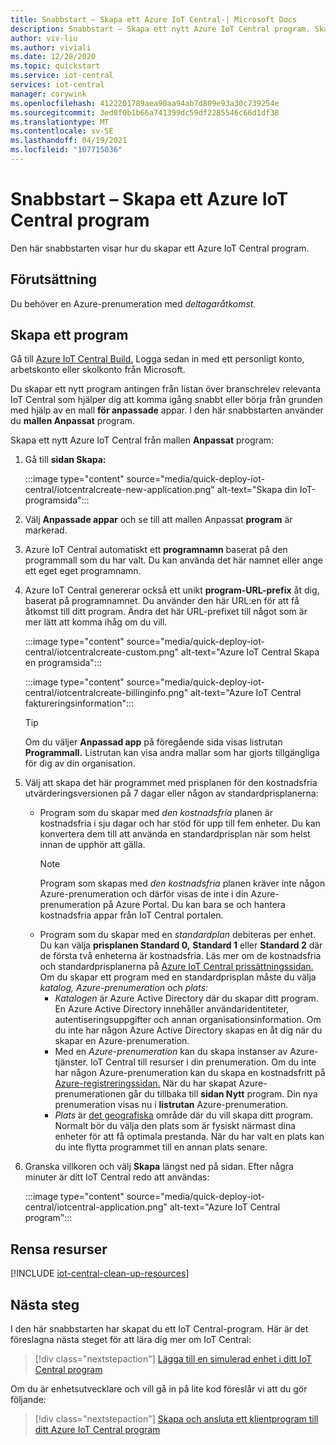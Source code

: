 ```yaml
---
title: Snabbstart – Skapa ett Azure IoT Central-| Microsoft Docs
description: Snabbstart – Skapa ett nytt Azure IoT Central program. Skapa programmet med antingen den kostnadsfria prisplanen eller någon av standardprisplanerna.
author: viv-liu
ms.author: viviali
ms.date: 12/28/2020
ms.topic: quickstart
ms.service: iot-central
services: iot-central
manager: corywink
ms.openlocfilehash: 4122201789aea90aa94ab7d809e93a30c739254e
ms.sourcegitcommit: 3ed0f0b1b66a741399dc59df2285546c66d1df38
ms.translationtype: MT
ms.contentlocale: sv-SE
ms.lasthandoff: 04/19/2021
ms.locfileid: "107715036"
---
```

# <a name="quickstart---create-an-azure-iot-central-application"></a>Snabbstart – Skapa ett Azure IoT Central program

Den här snabbstarten visar hur du skapar ett Azure IoT Central program.

## <a name="prerequisite"></a>Förutsättning 

Du behöver en Azure-prenumeration med *deltagaråtkomst.*

## <a name="create-an-application"></a>Skapa ett program

Gå till [Azure IoT Central Build.](https://aka.ms/iotcentral) Logga sedan in med ett personligt konto, arbetskonto eller skolkonto från Microsoft.

Du skapar ett nytt program antingen från listan över branschrelev relevanta IoT Central som hjälper dig att komma igång snabbt eller börja från grunden med hjälp av en mall **för anpassade** appar. I den här snabbstarten använder du **mallen Anpassat** program.

Skapa ett nytt Azure IoT Central från mallen **Anpassat** program:

1. Gå till **sidan Skapa:**

    :::image type="content" source="media/quick-deploy-iot-central/iotcentralcreate-new-application.png" alt-text="Skapa din IoT-programsida":::

1. Välj **Anpassade appar** och se till att mallen Anpassat **program** är markerad.

1. Azure IoT Central automatiskt ett **programnamn** baserat på den programmall som du har valt. Du kan använda det här namnet eller ange ett eget eget programnamn.

1. Azure IoT Central genererar också ett unikt **program-URL-prefix** åt dig, baserat på programnamnet. Du använder den här URL:en för att få åtkomst till ditt program. Ändra det här URL-prefixet till något som är mer lätt att komma ihåg om du vill.

    :::image type="content" source="media/quick-deploy-iot-central/iotcentralcreate-custom.png" alt-text="Azure IoT Central Skapa en programsida":::

    :::image type="content" source="media/quick-deploy-iot-central/iotcentralcreate-billinginfo.png" alt-text="Azure IoT Central faktureringsinformation":::

    > [!Tip]
    > Om du väljer **Anpassad app** på föregående sida visas listrutan **Programmall.** Listrutan kan visa andra mallar som har gjorts tillgängliga för dig av din organisation.

1. Välj att skapa det här programmet med prisplanen för den kostnadsfria utvärderingsversionen på 7 dagar eller någon av standardprisplanerna:

    - Program som du skapar med *den kostnadsfria* planen är kostnadsfria i sju dagar och har stöd för upp till fem enheter. Du kan konvertera dem till att använda en standardprisplan när som helst innan de upphör att gälla.
        > [!NOTE]
        > Program som skapas med *den kostnadsfria* planen kräver inte någon Azure-prenumeration och därför visas de inte i din Azure-prenumeration på Azure Portal. Du kan bara se och hantera kostnadsfria appar från IoT Central portalen.          
    - Program som du skapar med en *standardplan* debiteras per enhet. Du kan välja **prisplanen Standard 0,** **Standard 1** eller **Standard 2** där de första två enheterna är kostnadsfria. Läs mer om de kostnadsfria och standardprisplanerna på [Azure IoT Central prissättningssidan.](https://azure.microsoft.com/pricing/details/iot-central/) Om du skapar ett program med en standardprisplan måste du välja *katalog,* *Azure-prenumeration* och *plats:*
        - *Katalogen* är Azure Active Directory där du skapar ditt program. En Azure Active Directory innehåller användaridentiteter, autentiseringsuppgifter och annan organisationsinformation. Om du inte har någon Azure Active Directory skapas en åt dig när du skapar en Azure-prenumeration.
        - Med en *Azure-prenumeration* kan du skapa instanser av Azure-tjänster. IoT Central till resurser i din prenumeration. Om du inte har någon Azure-prenumeration kan du skapa en kostnadsfritt på [Azure-registreringssidan.](https://aka.ms/createazuresubscription) När du har skapat Azure-prenumerationen går du tillbaka till **sidan Nytt** program. Din nya prenumeration visas nu i **listrutan** Azure-prenumeration.
        - *Plats* är [det geografiska](https://azure.microsoft.com/global-infrastructure/geographies/) område där du vill skapa ditt program. Normalt bör du välja den plats som är fysiskt närmast dina enheter för att få optimala prestanda. När du har valt en plats kan du inte flytta programmet till en annan plats senare.

1. Granska villkoren och välj **Skapa** längst ned på sidan. Efter några minuter är ditt IoT Central redo att användas:

    :::image type="content" source="media/quick-deploy-iot-central/iotcentral-application.png" alt-text="Azure IoT Central program":::

## <a name="clean-up-resources"></a>Rensa resurser

[!INCLUDE [iot-central-clean-up-resources](../../../includes/iot-central-clean-up-resources.md)]

## <a name="next-steps"></a>Nästa steg

I den här snabbstarten har skapat du ett IoT Central-program. Här är det föreslagna nästa steget för att lära dig mer om IoT Central:

> [!div class="nextstepaction"]
> [Lägga till en simulerad enhet i ditt IoT Central program](./quick-create-simulated-device.md)

Om du är enhetsutvecklare och vill gå in på lite kod föreslår vi att du gör följande:
> [!div class="nextstepaction"]
> [Skapa och ansluta ett klientprogram till ditt Azure IoT Central program](./tutorial-connect-device.md)
